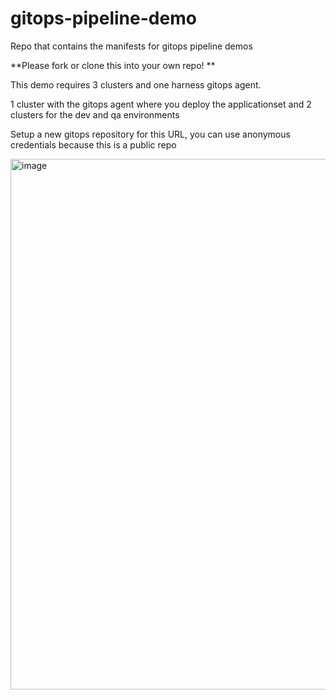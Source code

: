 # gitops-pipeline-demo
Repo that contains the manifests for gitops pipeline demos

**Please fork or clone this into your own repo!
**

This demo requires 3 clusters and one harness gitops agent.

1 cluster with the gitops agent where you deploy the applicationset and 2 clusters for the dev and qa environments

Setup a new gitops repository for this URL, you can use anonymous credentials because this is a public repo

<img width="849" alt="image" src="https://github.com/clucca13/gitops-demo/assets/63068621/30510e49-3646-4771-9c04-5519e70a6b5f">



